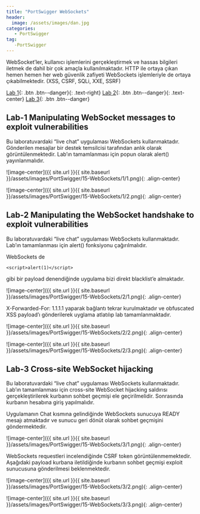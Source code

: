 ```yaml
---
title: "PortSwigger WebSockets" 
header:
  image: /assets/images/dan.jpg
categories:
   - PortSwigger
tag:
   -PortSwigger   
---
```


WebSocket’ler, kullanıcı işlemlerini gerçekleştirmek ve hassas bilgileri iletmek de dahil bir çok amaçla kullanılmaktadır. HTTP ile ortaya çıkan hemen hemen her web güvenlik zafiyeti WebSockets işlemleriyle de ortaya çıkabilmektedir. (XSS, CSRF, SQLi, XXE, SSRF)


[Lab  1](#lab-1-manipulating-websocket-messages-to-exploit-vulnerabilities){: .btn .btn--danger}{: .text-right}  [Lab 2](#lab-2-manipulating-the-websocket-handshake-to-exploit-vulnerabilities){: .btn .btn--danger}{: .text-center} [Lab 3](#lab-3-cross-site-websocket-hijacking){: .btn .btn--danger} 


## Lab-1 Manipulating WebSocket messages to exploit vulnerabilities

Bu laboratuvardaki “live chat” uygulaması WebSockets kullanmaktadır. Gönderilen mesajlar bir destek temsilcisi tarafından anlık olarak görüntülenmektedir. Lab’ın tamamlanması için popun olarak alert() yayınlanmalıdır.

![image-center]({{ site.url }}{{ site.baseurl }}/assets/images/PortSwigger/15-WebSockets/1/1.png){: .align-center}

![image-center]({{ site.url }}{{ site.baseurl }}/assets/images/PortSwigger/15-WebSockets/1/2.png){: .align-center}


## Lab-2 Manipulating the WebSocket handshake to exploit vulnerabilities

Bu laboratuvardaki “live chat” uygulaması WebSockets kullanmaktadır.  Lab’ın tamamlanması için alert() fonksiyonu çağırılmalıdır.

WebSockets de 
```
<script>alert(1)</script>
```
gibi bir payload denendiğinde uygulama bizi direkt blacklist’e almaktadır.

![image-center]({{ site.url }}{{ site.baseurl }}/assets/images/PortSwigger/15-WebSockets/2/1.png){: .align-center}

X-Forwarded-For: 1.1.1.1 yaparak bağlantı tekrar kurulmaktadır ve obfuscated XSS payload’ı gönderilerek uyglama atlatılıp lab tamamlanmaktadır.

![image-center]({{ site.url }}{{ site.baseurl }}/assets/images/PortSwigger/15-WebSockets/2/2.png){: .align-center}

![image-center]({{ site.url }}{{ site.baseurl }}/assets/images/PortSwigger/15-WebSockets/2/3.png){: .align-center}

## Lab-3 Cross-site WebSocket hijacking

Bu laboratuvardaki “live chat” uygulaması WebSockets kullanmaktadır. Lab’ın tamamlanması için cross-site WebSocket hijacking saldırısı gerçekleştirilerek kurbanın sohbet geçmişi ele geçirilmelidir. Sonrasında kurbanın hesabına giriş yapılmalıdır.

Uygulamanın Chat kısmına gelindiğinde WebSockets sunucuya READY mesajı atmaktadır ve sunucu geri dönüt olarak sohbet geçmişini göndermektedir.

![image-center]({{ site.url }}{{ site.baseurl }}/assets/images/PortSwigger/15-WebSockets/3/1.png){: .align-center}

WebSockets requestleri incelendiğinde CSRF token görüntülenmemektedir. Aşağıdaki payload kurbana iletildiğinde kurbanın sohbet geçmişi exploit sunucusuna gönderilmesi beklenmektedir.

![image-center]({{ site.url }}{{ site.baseurl }}/assets/images/PortSwigger/15-WebSockets/3/2.png){: .align-center}

![image-center]({{ site.url }}{{ site.baseurl }}/assets/images/PortSwigger/15-WebSockets/3/3.png){: .align-center}


